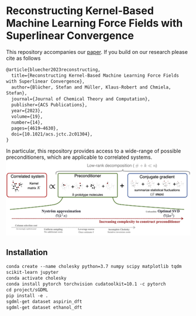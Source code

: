 # Reconstructing Kernel-Based Machine Learning Force Fields with Superlinear Convergence
This repository accompanies our [paper](https://doi.org/10.1021/acs.jctc.2c01304). If you build on our research please cite as follows
```
@article{bluecher2023reconstructing,
  title={Reconstructing Kernel-Based Machine Learning Force Fields with Superlinear Convergence},
  author={Blücher, Stefan and Müller, Klaus-Robert and Chmiela, Stefan},
  journal={Journal of Chemical Theory and Computation},
  publisher={ACS Publications},
  year={2023},
  volume={19},
  number={14},
  pages={4619–4630},
  doi={10.1021/acs.jctc.2c01304},
}
```
In particular, this repository provides access to a wide-range of possible preconditioners, which are applicable to correlated systems.
![Solving a correlated system with a preconditioned CG solvers.](results/low_rank_solver.jpg)

## Installation
```
conda create --name cholesky python=3.7 numpy scipy matplotlib tqdm scikit-learn jupyter
conda activate cholesky
conda install pytorch torchvision cudatoolkit=10.1 -c pytorch
cd project/sGDML
pip install -e . 
sgdml-get dataset aspirin_dft
sgdml-get dataset ethanol_dft
```